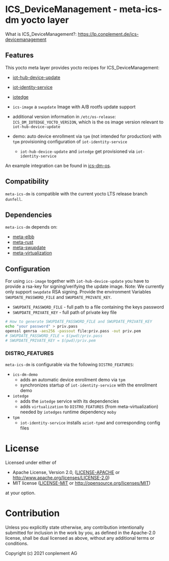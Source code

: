 # ICS_DeviceManagement - meta-ics-dm yocto layer

What is ICS_DeviceManagement?: https://lp.conplement.de/ics-devicemanagement

## Features
This yocto meta layer provides yocto recipes for ICS_DeviceManagement:
- [iot-hub-device-update](https://github.com/Azure/iot-hub-device-update)
- [iot-identity-service](https://github.com/Azure/iot-identity-service)
- [iotedge](https://github.com/Azure/iotedge)

- `ics-image` a `swupdate` Image with A/B rootfs update support
- additional version information in `/etc/os-release`: `ICS_DM_IOTEDGE_YOCTO_VERSION`, which is the os image version relevant to `iot-hub-device-update`
- demo: auto device enrollment via `tpm` (not intended for production) with `tpm` provisioning configuration of `iot-identity-service`
    - `iot-hub-device-update` and `iotedge` get provisioned via `iot-identity-service`

An example integration can be found in [ics-dm-os](https://github.com/ICS-DeviceManagement/ics-dm-os).

## Compatibility
`meta-ics-dm` is compatible with the current yocto LTS release branch `dunfell`.

## Dependencies
`meta-ics-dm` depends on:
- [meta-elbb](https://github.com/elbb/meta-elbb)
- [meta-rust](https://github.com/meta-rust/meta-rust.git)
- [meta-swupdate](https://github.com/sbabic/meta-swupdate.git)
- [meta-virtualization](https://git.yoctoproject.org/git/meta-virtualization)

## Configuration

For using `ics-image` together with `iot-hub-device-update` you have to provide a rsa-key for signing/verifying the update image.
Note: We currently only support `swupdate` RSA signing.
Provide the environment Variables `SWUPDATE_PASSWORD_FILE` and `SWUPDATE_PRIVATE_KEY`.
 - `SWUPDATE_PASSWORD_FILE` - full path to a file containing the keys password
 - `SWUPDATE_PRIVATE_KEY` - full path of private key file
```sh
# How to generate SWUPDATE_PASSWORD_FILE and SWUPDATE_PRIVATE_KEY
echo "your password" > priv.pass
openssl genrsa -aes256 -passout file:priv.pass -out priv.pem
# SWUPDATE_PASSWORD_FILE = $(pwd)/priv.pass
# SWUPDATE_PRIVATE_KEY = $(pwd)/priv.pem
```

### DISTRO_FEATURES

`meta-ics-dm` is configurable via the following `DISTRO_FEATURES`:<br>
- `ics-dm-demo`
    - adds an automatic device enrollment demo via `tpm`
    - synchronizes startup of `iot-identity-service` with the enrollment demo
- `iotedge`
    - adds the `iotedge` service with its dependencies
    - adds `virtualization` to `DISTRO_FEATURES` (from meta-virtualization) needed by `iotedges` runtime dependency `moby`
- `tpm`
    - `iot-identity-service` installs `aziot-tpmd` and corresponding config files

# License

Licensed under either of

* Apache License, Version 2.0, ([LICENSE-APACHE](LICENSE-APACHE) or <http://www.apache.org/licenses/LICENSE-2.0>)
* MIT license ([LICENSE-MIT](LICENSE-MIT) or <http://opensource.org/licenses/MIT>)

at your option.

# Contribution

Unless you explicitly state otherwise, any contribution intentionally
submitted for inclusion in the work by you, as defined in the Apache-2.0
license, shall be dual licensed as above, without any additional terms or
conditions.

Copyright (c) 2021 conplement AG
